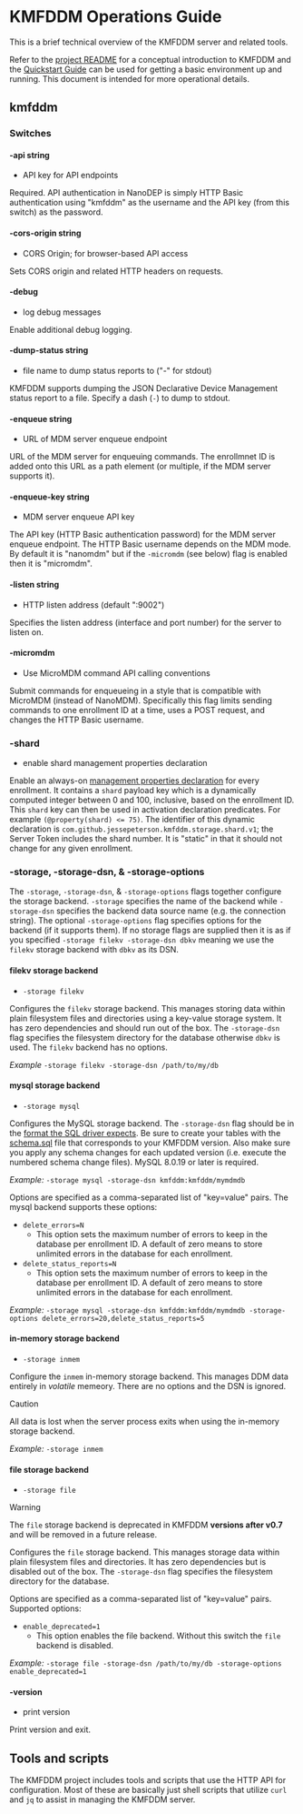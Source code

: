 # KMFDDM Operations Guide

This is a brief technical overview of the KMFDDM server and related tools.

Refer to the [project README](../README.md) for a conceptual introduction to KMFDDM and the [Quickstart Guide](quickstart.md) can be used for getting a basic environment up and running. This document is intended for more operational details.

## kmfddm

### Switches

#### -api string

 * API key for API endpoints

Required. API authentication in NanoDEP is simply HTTP Basic authentication using "kmfddm" as the username and the API key (from this switch) as the password.

#### -cors-origin string

 * CORS Origin; for browser-based API access

Sets CORS origin and related HTTP headers on requests.

#### -debug

 * log debug messages

Enable additional debug logging.

#### -dump-status string

 * file name to dump status reports to ("-" for stdout)

KMFDDM supports dumping the JSON Declarative Device Management status report to a file. Specify a dash (`-`) to dump to stdout.

#### -enqueue string

 * URL of MDM server enqueue endpoint

URL of the MDM server for enqueuing commands. The enrollmnet ID is added onto this URL as a path element (or multiple, if the MDM server supports it).

#### -enqueue-key string

 * MDM server enqueue API key

The API key (HTTP Basic authentication password) for the MDM server enqueue endpoint. The HTTP Basic username depends on the MDM mode. By default it is "nanomdm" but if the `-micromdm` (see below) flag is enabled then it is "micromdm".

#### -listen string

 * HTTP listen address (default ":9002")

Specifies the listen address (interface and port number) for the server to listen on.

#### -micromdm

 * Use MicroMDM command API calling conventions

Submit commands for enqueueing in a style that is compatible with MicroMDM (instead of NanoMDM). Specifically this flag limits sending commands to one enrollment ID at a time, uses a POST request, and changes the HTTP Basic username.

### -shard

 * enable shard management properties declaration

Enable an always-on [management properties declaration](https://developer.apple.com/documentation/devicemanagement/managementproperties) for every enrollment. It contains a `shard` payload key which is a dynamically computed integer between 0 and 100, inclusive, based on the enrollment ID. This `shard` key can then be used in activation declaration predicates. For example `(@property(shard) <= 75)`. The identifier of this dynamic declaration is `com.github.jessepeterson.kmfddm.storage.shard.v1`; the Server Token includes the shard number. It is "static" in that it should not change for any given enrollment.

### -storage, -storage-dsn, & -storage-options

The `-storage`, `-storage-dsn`, & `-storage-options` flags together configure the storage backend. `-storage` specifies the name of the backend while `-storage-dsn` specifies the backend data source name (e.g. the connection string). The optional `-storage-options` flag specifies options for the backend (if it supports them). If no storage flags are supplied then it is as if you specified `-storage filekv -storage-dsn dbkv` meaning we use the `filekv` storage backend with `dbkv` as its DSN.

#### filekv storage backend

* `-storage filekv`

Configures the `filekv` storage backend. This manages storing data within plain filesystem files and directories using a key-value storage system. It has zero dependencies and should run out of the box. The `-storage-dsn` flag specifies the filesystem directory for the database otherwise `dbkv` is used. The `filekv` backend has no options.

*Example* `-storage filekv -storage-dsn /path/to/my/db`

#### mysql storage backend

* `-storage mysql`

Configures the MySQL storage backend. The `-storage-dsn` flag should be in the [format the SQL driver expects](https://github.com/go-sql-driver/mysql#dsn-data-source-name). Be sure to create your tables with the [schema.sql](../storage/mysql/schema.sql) file that corresponds to your KMFDDM version. Also make sure you apply any schema changes for each updated version (i.e. execute the numbered schema change files). MySQL 8.0.19 or later is required.

*Example:* `-storage mysql -storage-dsn kmfddm:kmfddm/mymdmdb`

Options are specified as a comma-separated list of "key=value" pairs. The mysql backend supports these options:

* `delete_errors=N`
  * This option sets the maximum number of errors to keep in the database per enrollment ID. A default of zero means to store unlimited errors in the database for each enrollment.
* `delete_status_reports=N`
  * This option sets the maximum number of errors to keep in the database per enrollment ID. A default of zero means to store unlimited errors in the database for each enrollment.

*Example:* `-storage mysql -storage-dsn kmfddm:kmfddm/mymdmdb -storage-options delete_errors=20,delete_status_reports=5`

#### in-memory storage backend

* `-storage inmem`

Configure the `inmem` in-memory storage backend. This manages DDM data entirely in *volatile* memeory. There are no options and the DSN is ignored.

> [!CAUTION]
> All data is lost when the server process exits when using the in-memory storage backend.

*Example:* `-storage inmem`

#### file storage backend

* `-storage file`

> [!WARNING]
> The `file` storage backend is deprecated in KMFDDM **versions after v0.7** and will be removed in a future release.

Configures the `file` storage backend. This manages storage data within plain filesystem files and directories.  It has zero dependencies but is disabled out of the box. The `-storage-dsn` flag specifies the filesystem directory for the database.

Options are specified as a comma-separated list of "key=value" pairs. Supported options:

* `enable_deprecated=1`
  * This option enables the file backend. Without this switch the `file` backend is disabled.

*Example:* `-storage file -storage-dsn /path/to/my/db -storage-options enable_deprecated=1`

#### -version

* print version

Print version and exit.

## Tools and scripts

The KMFDDM project includes tools and scripts that use the HTTP API for configuration. Most of these are basically just shell scripts that utilize `curl` and `jq` to assist in managing the KMFDDM server.
